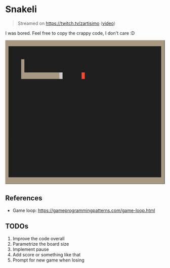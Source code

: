 # Snakeli

> Streamed on https://twitch.tv/zartisimo ([video](https://www.twitch.tv/videos/2025056082))

I was bored. Feel free to copy the crappy code, I don't care :D

![](docs/demo_v1.png)

## References

- Game loop: https://gameprogrammingpatterns.com/game-loop.html

## TODOs

1. Improve the code overall
2. Parametrize the board size
3. Implement pause
4. Add score or something like that
5. Prompt for new game when losing
